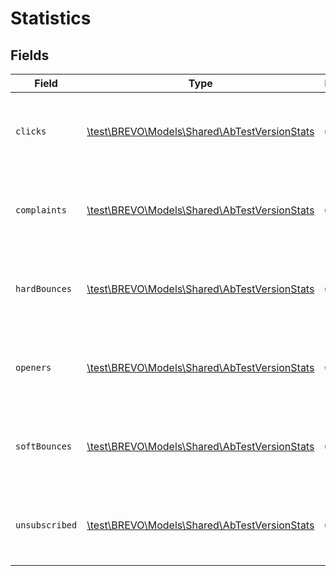 # Statistics


## Fields

| Field                                                                                     | Type                                                                                      | Required                                                                                  | Description                                                                               |
| ----------------------------------------------------------------------------------------- | ----------------------------------------------------------------------------------------- | ----------------------------------------------------------------------------------------- | ----------------------------------------------------------------------------------------- |
| `clicks`                                                                                  | [\test\BREVO\Models\Shared\AbTestVersionStats](../../models/shared/AbTestVersionStats.md) | :heavy_check_mark:                                                                        | Percentage of a particular event for both versions                                        |
| `complaints`                                                                              | [\test\BREVO\Models\Shared\AbTestVersionStats](../../models/shared/AbTestVersionStats.md) | :heavy_check_mark:                                                                        | Percentage of a particular event for both versions                                        |
| `hardBounces`                                                                             | [\test\BREVO\Models\Shared\AbTestVersionStats](../../models/shared/AbTestVersionStats.md) | :heavy_check_mark:                                                                        | Percentage of a particular event for both versions                                        |
| `openers`                                                                                 | [\test\BREVO\Models\Shared\AbTestVersionStats](../../models/shared/AbTestVersionStats.md) | :heavy_check_mark:                                                                        | Percentage of a particular event for both versions                                        |
| `softBounces`                                                                             | [\test\BREVO\Models\Shared\AbTestVersionStats](../../models/shared/AbTestVersionStats.md) | :heavy_check_mark:                                                                        | Percentage of a particular event for both versions                                        |
| `unsubscribed`                                                                            | [\test\BREVO\Models\Shared\AbTestVersionStats](../../models/shared/AbTestVersionStats.md) | :heavy_check_mark:                                                                        | Percentage of a particular event for both versions                                        |